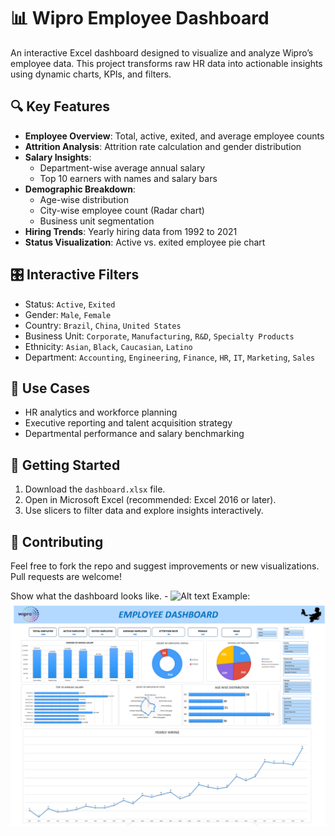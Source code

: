 # 📊 Wipro Employee Dashboard

An interactive Excel dashboard designed to visualize and analyze Wipro’s employee data. This project transforms raw HR data into actionable insights using dynamic charts, KPIs, and filters.

## 🔍 Key Features

- **Employee Overview**: Total, active, exited, and average employee counts
- **Attrition Analysis**: Attrition rate calculation and gender distribution
- **Salary Insights**:
  - Department-wise average annual salary
  - Top 10 earners with names and salary bars
- **Demographic Breakdown**:
  - Age-wise distribution
  - City-wise employee count (Radar chart)
  - Business unit segmentation
- **Hiring Trends**: Yearly hiring data from 1992 to 2021
- **Status Visualization**: Active vs. exited employee pie chart

## 🎛️ Interactive Filters

- Status: `Active`, `Exited`
- Gender: `Male`, `Female`
- Country: `Brazil`, `China`, `United States`
- Business Unit: `Corporate`, `Manufacturing`, `R&D`, `Specialty Products`
- Ethnicity: `Asian`, `Black`, `Caucasian`, `Latino`
- Department: `Accounting`, `Engineering`, `Finance`, `HR`, `IT`, `Marketing`, `Sales`

## 🧠 Use Cases

- HR analytics and workforce planning
- Executive reporting and talent acquisition strategy
- Departmental performance and salary benchmarking

## 🚀 Getting Started

1. Download the `dashboard.xlsx` file.
2. Open in Microsoft Excel (recommended: Excel 2016 or later).
3. Use slicers to filter data and explore insights interactively.

## 🤝 Contributing

Feel free to fork the repo and suggest improvements or new visualizations. Pull requests are welcome!


Show what the dashboard looks like. - ![Alt text](https://github.com/username/repo/assets/image.png)
Example: ![Dashboard Preview](https://github.com/rushikesh2003-ship-it/EMPLOYEE-DATABASE-EXCEL-DASHBOARD/blob/main/excel%20dashoboard.png)


